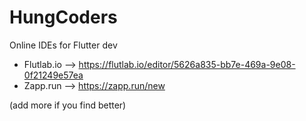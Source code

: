 # HungCoders
Online IDEs for Flutter dev 
- Flutlab.io  --> https://flutlab.io/editor/5626a835-bb7e-469a-9e08-0f21249e57ea
- Zapp.run   --> https://zapp.run/new

(add more if you find better)


